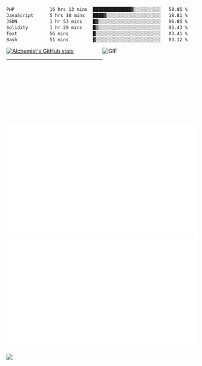 <!--START_SECTION:waka-->

```text
PHP             16 hrs 13 mins  ██████████████▓░░░░░░░░░░   58.85 %
JavaScript      5 hrs 10 mins   ████▓░░░░░░░░░░░░░░░░░░░░   18.81 %
JSON            1 hr 53 mins    █▓░░░░░░░░░░░░░░░░░░░░░░░   06.85 %
Solidity        1 hr 29 mins    █▒░░░░░░░░░░░░░░░░░░░░░░░   05.43 %
Text            56 mins         █░░░░░░░░░░░░░░░░░░░░░░░░   03.41 %
Bash            51 mins         ▓░░░░░░░░░░░░░░░░░░░░░░░░   03.12 %
```

<!--END_SECTION:waka-->

[![Alchemist's GitHub stats](https://github-readme-stats.vercel.app/api?username=DrMaxis&show_icons=true&theme=outrun&count_private=true)](#)
<img align="right" alt="GIF" src="https://user-images.githubusercontent.com/5355808/139111924-210cc6fa-9fb1-4dac-929d-6324a5836a92.gif" width="250" height="200" />
<hr />

![](https://raw.githubusercontent.com/DrMaxis/github-stats-transparent/output/generated/overview.svg)
![](https://raw.githubusercontent.com/DrMaxis/github-stats-transparent/output/generated/languages.svg)

 
<a href="https://count.getloli.com/"><img src="https://count.getloli.com/get/@:maxis-the-alchemist?theme=rule34"></a>
<!-- https://count.getloli.com/get/@alchemist?theme=rule34 -->
<br>
